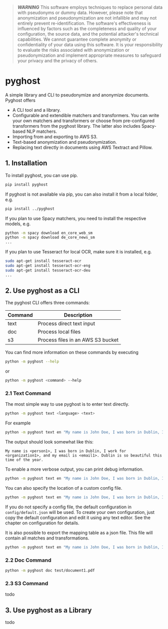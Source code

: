 >  **_WARNING_** This software employs techniques to replace personal data with pseudonyms or dummy data. However, please note that anonymization and pseudonymization are not infallible and may not entirely prevent re-identification. The software's effectiveness is influenced by factors such as the completeness and quality of your configuration, the source data, and the potential attacker's technical capabilities. We cannot guarantee complete anonymity or confidentiality of your data using this software. It is your responsibility to evaluate the risks associated with anonymization or pseudonymization and implement appropriate measures to safeguard your privacy and the privacy of others.

# pyghost

A simple library and CLI to pseudonymize and anonymize documents. Pyghost offers

- A CLI tool and a library.
- Configurable and extendible matchers and transformers. You can write your own matchers and transformers or choose from pre-configured transformers from the pyghost library. The latter also includes Spacy-based NLP matchers.
- Importing from and exporting to AWS S3.
- Text-based anonymization and pseudonymization.
- Replacing text directly in documents using AWS Textract and Pillow.

## 1. Installation

To install pyghost, you can use pip.

```bash
pip install pyghost
```

If pyghost is not available via pip, you can also install it from a local folder, e.g.

```bash
pip install ../pyghost
```

If you plan to use Spacy matchers, you need to install the respective models, e.g.

```bash
python -m spacy download en_core_web_sm
python -m spacy download de_core_news_sm
...
```

If you plan to use Tesseract for local OCR, make sure it is installed, e.g.

```bash
sudo apt-get install tesseract-ocr
sudo apt-get install tesseract-ocr-eng
sudo apt-get install tesseract-ocr-deu
...
```

## 2. Use pyghost as a CLI

The pyghost CLI offers three commands:

|Command|Description|
|-|-|
|text|Process direct text input|
|doc|Process local files|
|s3|Process files in an AWS S3 bucket|

You can find more information on these commands by executing

```bash
python -m pyghost --help
```

or 

```bash
python -m pyghost <command> --help
```

### 2.1 Text Command

The most simple way to use pyghost is to enter text directly.

```bash
python -m pyghost text <language> <text>
```

For example

```bash
python -m pyghost text en "My name is John Doe, I was born in Dublin, I work for Allianz, and my email is john.doe@example.com. Dublin is so beautiful this time of the year."
```

The output should look somewhat like this:

```
My name is <person1>, I was born in Dublin, I work for <organization1>, and my email is <email1>. Dublin is so beautiful this time of the year.
```

To enable a more verbose output, you can print debug information.

```bash
python -m pyghost text en "My name is John Doe, I was born in Dublin, I work for Allianz, and my email is john.doe@example.com. Dublin is so beautiful this time of the year." --log DEBUG
```

You can also specify the location of a custom config file.

```bash
python -m pyghost text en "My name is John Doe, I was born in Dublin, I work for Allianz, and my email is john.doe@example.com. Dublin is so beautiful this time of the year." --config config.json
```

If you do not specify a config file, the default configuration in ``config/default.json`` will be used. To create your own configuration, just copy the default configuration and edit it using any text editor. See the chapter on configuration for details.

It is also possible to export the mapping table as a json file. This file will contain all matches and transformations.

```bash
python -m pyghost text en "My name is John Doe, I was born in Dublin, I work for Allianz, and my email is john.doe@example.com. Dublin is so beautiful this time of the year." --export output.json
```

### 2.2 Doc Command

```bash
python -m pyghost doc test/document1.pdf
```

### 2.3 S3 Command

todo

## 3. Use pyghost as a Library

todo